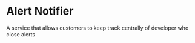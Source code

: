 # Alert Notifier

A service that allows customers to keep track centrally of developer who close alerts
